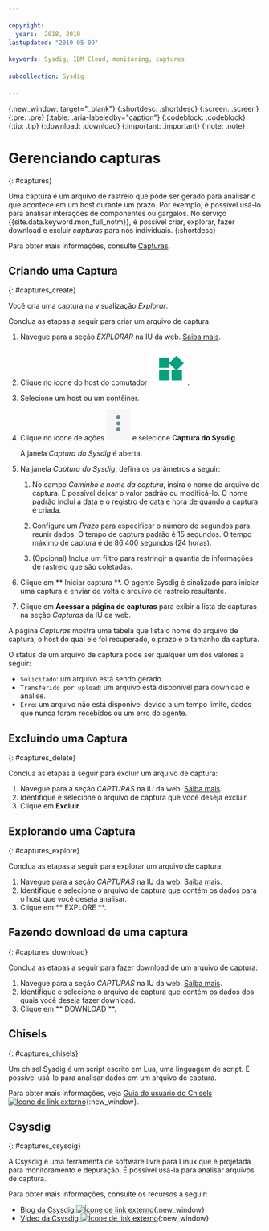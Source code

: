 ```yaml
---

copyright:
  years:  2018, 2019
lastupdated: "2019-05-09"

keywords: Sysdig, IBM Cloud, monitoring, captures

subcollection: Sysdig

---
```


{:new_window: target="_blank"}
{:shortdesc: .shortdesc}
{:screen: .screen}
{:pre: .pre}
{:table: .aria-labeledby="caption"}
{:codeblock: .codeblock}
{:tip: .tip}
{:download: .download}
{:important: .important}
{:note: .note}

# Gerenciando capturas
{: #captures}

Uma captura é um arquivo de rastreio que pode ser gerado para analisar o que acontece em um host durante um prazo. Por exemplo, é possível usá-lo para analisar interações de componentes ou gargalos. No serviço {{site.data.keyword.mon_full_notm}}, é possível criar, explorar, fazer download e excluir *capturas* para nós individuais. 
{:shortdesc}

Para obter mais informações, consulte [Capturas](/docs/services/Monitoring-with-Sysdig?topic=Sysdig-captures#captures).


## Criando uma Captura
{: #captures_create}

Você cria uma captura na visualização *Explorar*.

Conclua as etapas a seguir para criar um arquivo de captura:

1. Navegue para a seção *EXPLORAR* na IU da web. [Saiba mais](/docs/services/Monitoring-with-Sysdig?topic=Sysdig-launch#launch).

2. Clique no ícone do host do comutador ![Ícone do host do comutador](images/switch_hosts.png).

3. Selecione um host ou um contêiner.

4. Clique no ícone de ações ![Ícone de reticências](images/actions.png) e
selecione **Captura do Sysdig**.

    A janela *Captura do Sysdig* é aberta.

5. Na janela *Captura do Sysdig*, defina os parâmetros a seguir:

    1. No campo *Caminho e nome da captura*, insira o nome do arquivo de captura. É possível deixar o valor padrão ou modificá-lo. O nome padrão inclui a data e o registro de data e hora de quando a captura é criada. 

    2. Configure um *Prazo* para especificar o número de segundos para reunir dados. O tempo de captura padrão é 15 segundos. O tempo máximo de captura é de 86.400 segundos (24 horas). 

    3. (Opcional) Inclua um filtro para restringir a quantia de informações de rastreio que são coletadas. 

6. Clique em  ** Iniciar captura **. O agente Sysdig é sinalizado para iniciar uma captura e enviar de volta o arquivo de rastreio resultante. 

7. Clique em **Acessar a página de capturas** para exibir a lista de capturas na seção *Capturas* da IU da web. 

A página *Capturas* mostra uma tabela que lista o nome do arquivo de captura, o host do qual ele foi recuperado, o prazo e o tamanho da captura. 

O status de um arquivo de captura pode ser qualquer um dos valores a seguir:
* ` Solicitado `: um arquivo está sendo gerado.
* `Transferido por upload`: um arquivo está disponível para download e análise.
* `Erro`: um arquivo não está disponível devido a um tempo limite, dados que nunca foram recebidos ou um erro do agente.



## Excluindo uma Captura
{: #captures_delete}

Conclua as etapas a seguir para excluir um arquivo de captura:

1. Navegue para a seção *CAPTURAS* na IU da web. [Saiba mais](/docs/services/Monitoring-with-Sysdig?topic=Sysdig-launch#launch).
2. Identifique e selecione o arquivo de captura que você deseja excluir.
3. Clique em **Excluir**.



## Explorando uma Captura
{: #captures_explore}

Conclua as etapas a seguir para explorar um arquivo de captura:

1. Navegue para a seção *CAPTURAS* na IU da web. [Saiba mais](/docs/services/Monitoring-with-Sysdig?topic=Sysdig-launch#launch).
2. Identifique e selecione o arquivo de captura que contém os dados para o host que você deseja analisar.
3. Clique em  ** EXPLORE **.



## Fazendo download de uma captura
{: #captures_download}

Conclua as etapas a seguir para fazer download de um arquivo de captura:

1. Navegue para a seção *CAPTURAS* na IU da web. [Saiba mais](/docs/services/Monitoring-with-Sysdig?topic=Sysdig-launch#launch).
2. Identifique e selecione o arquivo de captura que contém os dados dos quais você deseja fazer download.
3. Clique em  ** DOWNLOAD **.


## Chisels
{: #captures_chisels}

Um chisel Sysdig é um script escrito em Lua, uma linguagem de script. É possível usá-lo para analisar dados em um arquivo de captura. 

Para obter mais informações, veja [Guia do usuário do Chisels ![Ícone de link externo](../../icons/launch-glyph.svg "Ícone de link externo")](https://github.com/draios/sysdig/wiki/Chisels-User-Guide){:new_window}.



## Csysdig
{: #captures_csysdig}

A Csysdig é uma ferramenta de software livre para Linux que é projetada para monitoramento e depuração. É possível usá-la para analisar arquivos de captura. 

Para obter mais informações, consulte os recursos a seguir:
* [Blog da Csysdig ![Ícone de link externo](../../icons/launch-glyph.svg "Ícone de link externo")](https://sysdig.com/blog/csysdig-explained-visually/){:new_window}
* [Vídeo da Csysdig ![Ícone de link externo](../../icons/launch-glyph.svg "Ícone de link externo")](https://www.youtube.com/watch?v=UJ4wVrbP-Q8){:new_window}


